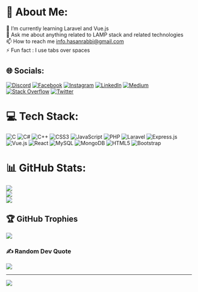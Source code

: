 # 💫 About Me:
🌱 I’m currently learning Laravel and Vue.js<br>💬 Ask me about anything related to LAMP stack and related technologies<br>📫 How to reach me info.hasanrabbi@gmail.com<br>⚡ Fun fact : I use tabs over spaces


## 🌐 Socials:
[![Discord](https://img.shields.io/badge/Discord-%237289DA.svg?logo=discord&logoColor=white)](htttps://discord.gg/HasanRabbi#9699) [![Facebook](https://img.shields.io/badge/Facebook-%231877F2.svg?logo=Facebook&logoColor=white)](https://facebook.com/mehedi.exp) [![Instagram](https://img.shields.io/badge/Instagram-%23E4405F.svg?logo=Instagram&logoColor=white)](https://instagram.com/hasanrabbi_) [![LinkedIn](https://img.shields.io/badge/LinkedIn-%230077B5.svg?logo=linkedin&logoColor=white)](https://linkedin.com/in/hasanrabbi2) [![Medium](https://img.shields.io/badge/Medium-12100E?logo=medium&logoColor=white)](https://medium.com/@hasanrabbi) [![Stack Overflow](https://img.shields.io/badge/-Stackoverflow-FE7A16?logo=stack-overflow&logoColor=white)](https://stackoverflow.com/users/hasan-rabbi) [![Twitter](https://img.shields.io/badge/Twitter-%231DA1F2.svg?logo=Twitter&logoColor=white)](https://twitter.com/hasanrabbi_twit) 

# 💻 Tech Stack:
![C](https://img.shields.io/badge/c-%2300599C.svg?style=for-the-badge&logo=c&logoColor=white) ![C#](https://img.shields.io/badge/c%23-%23239120.svg?style=for-the-badge&logo=c-sharp&logoColor=white) ![C++](https://img.shields.io/badge/c++-%2300599C.svg?style=for-the-badge&logo=c%2B%2B&logoColor=white) ![CSS3](https://img.shields.io/badge/css3-%231572B6.svg?style=for-the-badge&logo=css3&logoColor=white) ![JavaScript](https://img.shields.io/badge/javascript-%23323330.svg?style=for-the-badge&logo=javascript&logoColor=%23F7DF1E) ![PHP](https://img.shields.io/badge/php-%23777BB4.svg?style=for-the-badge&logo=php&logoColor=white) ![Laravel](https://img.shields.io/badge/laravel-%23FF2D20.svg?style=for-the-badge&logo=laravel&logoColor=white) ![Express.js](https://img.shields.io/badge/express.js-%23404d59.svg?style=for-the-badge&logo=express&logoColor=%2361DAFB) ![Vue.js](https://img.shields.io/badge/vuejs-%2335495e.svg?style=for-the-badge&logo=vuedotjs&logoColor=%234FC08D) ![React](https://img.shields.io/badge/react-%2320232a.svg?style=for-the-badge&logo=react&logoColor=%2361DAFB) ![MySQL](https://img.shields.io/badge/mysql-%2300f.svg?style=for-the-badge&logo=mysql&logoColor=white) ![MongoDB](https://img.shields.io/badge/MongoDB-%234ea94b.svg?style=for-the-badge&logo=mongodb&logoColor=white) ![HTML5](https://img.shields.io/badge/html5-%23E34F26.svg?style=for-the-badge&logo=html5&logoColor=white) ![Bootstrap](https://img.shields.io/badge/bootstrap-%23563D7C.svg?style=for-the-badge&logo=bootstrap&logoColor=white)
# 📊 GitHub Stats:
![](https://github-readme-stats.vercel.app/api?username=hasanrabbi&theme=dark&hide_border=false&include_all_commits=true&count_private=true)<br/>
![](https://github-readme-streak-stats.herokuapp.com/?user=hasanrabbi&theme=dark&hide_border=false)<br/>
![](https://github-readme-stats.vercel.app/api/top-langs/?username=hasanrabbi&theme=dark&hide_border=false&include_all_commits=true&count_private=true&layout=compact)

## 🏆 GitHub Trophies
![](https://github-profile-trophy.vercel.app/?username=hasanrabbi&theme=darkhub&no-frame=false&no-bg=false&margin-w=4)

### ✍️ Random Dev Quote
![](https://quotes-github-readme.vercel.app/api?type=vetical&theme=dark)

---
[![](https://visitcount.itsvg.in/api?id=hasanrabbi&icon=3&color=1)](https://visitcount.itsvg.in)

<!-- Proudly created with GPRM ( https://gprm.itsvg.in ) -->
